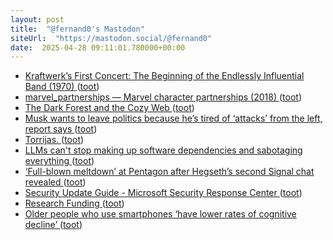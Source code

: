 ```yaml
---
layout: post
title:  "@fernand0's Mastodon"
siteUrl:  "https://mastodon.social/@fernand0"
date:  2025-04-28 09:11:01.780000+00:00
---
```

*  [Kraftwerk’s First Concert: The Beginning of the Endlessly Influential Band (1970) ](https://www.openculture.com/2016/01/kraftwerks-first-concert-now-online.html#utm_source=pocket_share) ([toot](https://mastodon.social/@fernand0/114414810676908645))
*  [marvel_partnerships — Marvel character partnerships (2018) ](https://networks.skewed.de/net/marvel_partnership) ([toot](https://mastodon.social/@fernand0/114414722317648192))
*  [The Dark Forest and the Cozy Web ](https://maggieappleton.com/cozy-we) ([toot](https://mastodon.social/@fernand0/114412927311074997))
*  [Musk wants to leave politics because he’s tired of ‘attacks’ from the left, report says ](https://www.independent.co.uk/news/world/americas/us-politics/elon-musk-donald-trump-doge-b2736753.htm) ([toot](https://mastodon.social/@fernand0/114411197987686432))
*  [Torrijas. ](https://avecesunafoto.wordpress.com/2025/04/26/torrijas-6) ([toot](https://mastodon.social/@fernand0/114411070448503596))
*  [LLMs can't stop making up software dependencies and sabotaging everything ](https://www.theregister.com/2025/04/12/ai_code_suggestions_sabotage_supply_chain) ([toot](https://mastodon.social/@fernand0/114410906457050044))
*  [‘Full-blown meltdown’ at Pentagon after Hegseth’s second Signal chat revealed ](https://www.theguardian.com/us-news/2025/apr/21/hegseth-second-signal-chat-pentago) ([toot](https://mastodon.social/@fernand0/114410563086477832))
*  [Security Update Guide - Microsoft Security Response Center ](https://msrc.microsoft.com/update-guide/vulnerability/CVE-2025-2120) ([toot](https://mastodon.social/@fernand0/114410314770758976))
*  [Research Funding ](https://www.harvard.edu/research-funding) ([toot](https://mastodon.social/@fernand0/114410237860235139))
*  [Older people who use smartphones ‘have lower rates of cognitive decline’ ](https://www.theguardian.com/science/2025/apr/14/older-people-use-smartphones-lower-rates-cognitive-declin) ([toot](https://mastodon.social/@fernand0/114409932733881709))
